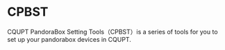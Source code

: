 # CPBST
CQUPT PandoraBox Setting Tools（CPBST）is a series of tools for you to set up your pandorabox devices in CQUPT. 
